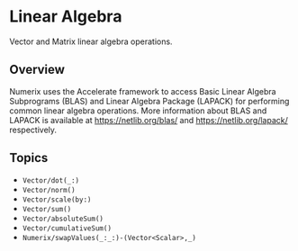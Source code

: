 # Linear Algebra

Vector and Matrix linear algebra operations.

## Overview

Numerix uses the Accelerate framework to access Basic Linear Algebra Subprograms (BLAS) and Linear Algebra Package (LAPACK) for performing common linear algebra operations. More information about BLAS and LAPACK is available at <https://netlib.org/blas/> and <https://netlib.org/lapack/> respectively.

## Topics

- ``Vector/dot(_:)``
- ``Vector/norm()``
- ``Vector/scale(by:)``
- ``Vector/sum()``
- ``Vector/absoluteSum()``
- ``Vector/cumulativeSum()``
- ``Numerix/swapValues(_:_:)-(Vector<Scalar>,_)``
